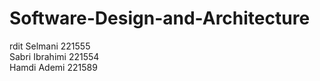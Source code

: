# Software-Design-and-Architecture
rdit Selmani 221555  
Sabri Ibrahimi 221554  
Hamdi Ademi 221589  
